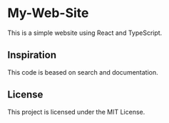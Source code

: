 # My-Web-Site
This is a simple website using React and TypeScript.

## Inspiration

This code is beased on search and documentation.

## License

This project is licensed under the MIT License.
